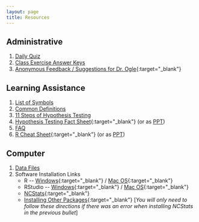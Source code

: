 ```yaml
---
layout: page
title: Resources
---
```


## Administrative
1. [Daily Quiz](quizzes/)
1. [Class Exercise Answer Keys](CE_Keys)
1. [Anonymous Feedback / Suggestions for Dr. Ogle](https://www.surveymonkey.com/r/KC87PJW){:target="_blank"}

## Learning Assistance
1. [List of Symbols](symbols)
1. [Common Definitions](definitions)
1. [11 Steps of Hypothesis Testing](../modules/11-steps)
1. [Hypothesis Testing Fact Sheet](MTH107-HOcheatsheet.pdf){:target="_blank"} (or as [PPT](MTH107-HOcheatsheet.pptx))
1. [FAQ](FAQ/)
1. [R Cheat Sheet](MTH107-Rcheatsheet.pdf){:target="_blank"} (or as [PPT](MTH107-Rcheatsheet.pptx))

## Computer
1. [Data Files](data_107)
1. Software Installation Links
    * R -- [Windows](http://derekogle.com/IFAR/supplements/installations/InstallRWin.html){:target="_blank"} / [Mac OS](http://derekogle.com/IFAR/supplements/installations/InstallRMac.html){:target="_blank"}
    * RStudio -- [Windows](http://derekogle.com/IFAR/supplements/installations/InstallRStudioWin.html){:target="_blank"} / [Mac OS](http://derekogle.com/IFAR/supplements/installations/InstallRStudioMac.html){:target="_blank"}
    * [NCStats](https://github.com/droglenc/NCStats#installation){:target="_blank"}
    * [Installing Other Packages](http://derekogle.com/IFAR/supplements/installations/InstallPackagesRStudio.html){:target="_blank"} [*You will only need to follow these directions if there was an error when installing NCStats in the previous bullet*]
